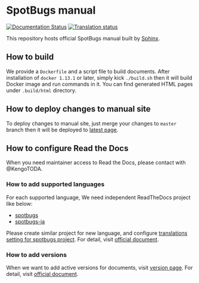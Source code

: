 # SpotBugs manual

[![Documentation Status](https://readthedocs.org/projects/spotbugs/badge/?version=latest)](http://spotbugs.readthedocs.io/en/latest/?badge=latest)
[![Translation status](https://hosted.weblate.org/widgets/spotbugs/-/svg-badge.svg)](https://hosted.weblate.org/engage/spotbugs/)

This repository hosts official SpotBugs manual built by [Sphinx](http://www.sphinx-doc.org/en/stable/).

## How to build

We provide a `Dockerfile` and a script file to build documents.
After installation of `docker 1.13.1` or later, simply kick `./build.sh` then it will build Docker image and run commands in it. You can find generated HTML pages under `.build/html` directory.

## How to deploy changes to manual site

To deploy changes to manual site, just merge your changes to `master` branch then it will be deployed to [latest page](http://spotbugs.readthedocs.io/en/latest/).

## How to configure Read the Docs

When you need maintainer access to Read the Docs, please contact with @KengoTODA.

### How to add supported languages

For each supported language, We need independent ReadTheDocs project like below:

* [spotbugs](https://readthedocs.org/projects/spotbugs/)
* [spotbugs-ja](https://readthedocs.org/projects/spotbugs-ja/)

Please create similar project for new language, and configure [translations setting for spotbugs project](https://readthedocs.org/dashboard/spotbugs/translations/). For detail, visit [official document](http://docs.readthedocs.io/en/latest/localization.html#project-with-multiple-translations).

### How to add versions

When we want to add active versions for documents, visit [version page](https://readthedocs.org/projects/spotbugs/versions/). For detail, visit [official document](http://docs.readthedocs.io/en/latest/versions.html).
